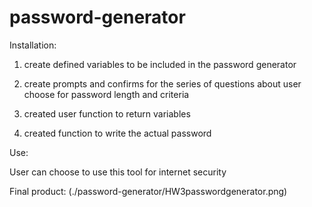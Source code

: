 # password-generator

Installation:

1.  create defined variables to be included in the password generator

2.  create prompts and confirms for the series of questions about user choose for password length and criteria

3.  created user function to return variables

4.  created function to write the actual password

Use:

User can choose to use this tool for internet security

Final product: (./password-generator/HW3passwordgenerator.png)
